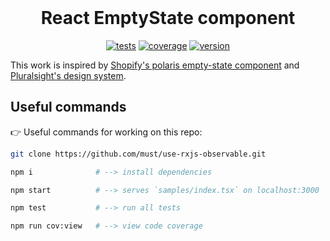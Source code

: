 <div align="center">

<br>

# React EmptyState component

[![tests](https://img.shields.io/github/workflow/status/must/react-empty-states/Test%20and%20Report%20Coverage?label=tests&logo=mocha&logoColor=green&style=flat-square)](https://github.com/must/react-empty-states/actions?query=workflow%3A%22Test+and+Report+Coverage%22)
[![coverage](https://img.shields.io/codecov/c/github/must/react-empty-states?logo=codecov&style=flat-square)](https://codecov.io/gh/must/react-empty-states)
[![version](https://img.shields.io/npm/v/react-empty-states?logo=npm&style=flat-square)](https://www.npmjs.com/package/react-empty-states)

</div>

This work is inspired by [Shopify's polaris empty-state component](https://polaris.shopify.com/components/structure/empty-state) and [Pluralsight's design system](https://design-system.pluralsight.com/components/emptystate).

## Useful commands
👉 Useful commands for working on this repo:
```bash
git clone https://github.com/must/use-rxjs-observable.git
```
```bash
npm i              # --> install dependencies
```
```bash
npm start          # --> serves `samples/index.tsx` on localhost:3000
```
```bash
npm test           # --> run all tests
```
```bash
npm run cov:view   # --> view code coverage
```
